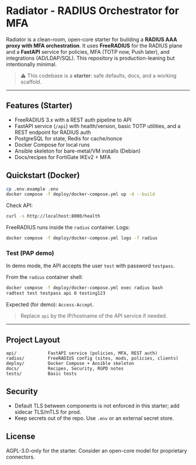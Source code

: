 # Radiator - RADIUS Orchestrator for MFA

Radiator is a clean-room, open-core starter for building a **RADIUS AAA proxy with MFA orchestration**.
It uses **FreeRADIUS** for the RADIUS plane and a **FastAPI** service for policies, MFA (TOTP now, Push later),
and integrations (AD/LDAP/SQL). This repository is production-leaning but intentionally minimal.

> ⚠️ This codebase is a **starter**: safe defaults, docs, and a working scaffold.
---

## Features (Starter)
- FreeRADIUS 3.x with a REST auth pipeline to API
- FastAPI service (`/api`) with health/version, basic TOTP utilities, and a REST endpoint for RADIUS auth
- PostgreSQL for state, Redis for cache/nonce
- Docker Compose for local runs
- Ansible skeleton for bare-metal/VM installs (Debian)
- Docs/recipes for FortiGate IKEv2 + MFA

## Quickstart (Docker)

```bash
cp .env.example .env
docker compose -f deploy/docker-compose.yml up -d --build
```

Check API:
```bash
curl -s http://localhost:8000/health
```

FreeRADIUS runs inside the `radius` container. Logs:
```bash
docker compose -f deploy/docker-compose.yml logs -f radius
```

### Test (PAP demo)
In demo mode, the API accepts the user `test` with password `testpass`.

From the `radius` container shell:
```bash
docker compose -f deploy/docker-compose.yml exec radius bash
radtest test testpass api 0 testing123
```

Expected (for demo): `Access-Accept`.

> Replace `api` by the IP/hostname of the API service if needed.

---

## Project Layout
```
api/            FastAPI service (policies, MFA, REST auth)
radius/         FreeRADIUS config (sites, mods, policies, clients)
deploy/         Docker Compose + Ansible skeleton
docs/           Recipes, Security, RGPD notes
tests/          Basic tests
```

## Security
- Default TLS between components is not enforced in this starter; add sidecar TLS/mTLS for prod.
- Keep secrets out of the repo. Use `.env` or an external secret store.

## License
AGPL-3.0-only for the starter. Consider an open-core model for proprietary connectors.
